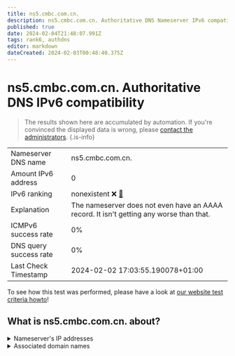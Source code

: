 ```yaml
---
title: ns5.cmbc.com.cn.
description: ns5.cmbc.com.cn. Authoritative DNS Nameserver IPv6 compatibility
published: true
date: 2024-02-04T21:48:07.991Z
tags: rank6, authdns
editor: markdown
dateCreated: 2024-02-03T00:48:40.375Z
---
```


# ns5.cmbc.com.cn. Authoritative DNS IPv6 compatibility

> The results shown here are accumulated by automation. If you're convinced the displayed data is wrong, please [contact the administrators](/howto/chat). 
{.is-info}




|   |   |
| - | - |
| Nameserver DNS name | ns5.cmbc.com.cn.
| Amount IPv6 address | 0
| IPv6 ranking | nonexistent :x: [🔗](/howto/ranking) |
| Explanation | The nameserver does not even have an AAAA record. It isn't getting any worse than that. |
| ICMPv6 success rate | 0%|
| DNS query success rate | 0% |
| Last Check Timestamp | 2024-02-02 17:03:55.190078+01:00 |

To see how this test was performed, please have a look at [our website test criteria howto](/howto/testcriteria/authdns)!


## What is ns5.cmbc.com.cn. about?




<details>
<summary>Nameserver's IP addresses</summary>

2408:8607:6d00::a400:1

</details>



<details>
<summary>Associated domain names</summary>

www.cmbc.com.cn

</details>
